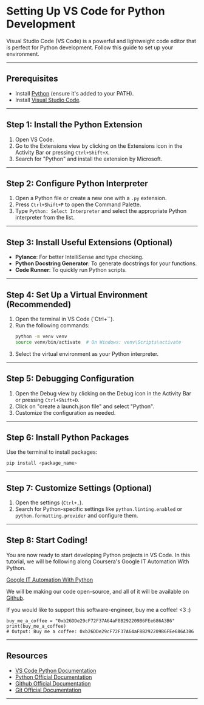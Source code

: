 # Setting Up VS Code for Python Development

Visual Studio Code (VS Code) is a powerful and lightweight code editor that is perfect for Python development. Follow this guide to set up your environment.

---

## Prerequisites

- Install [Python](https://www.python.org/downloads/) (ensure it's added to your PATH).
- Install [Visual Studio Code](https://code.visualstudio.com/).

---

## Step 1: Install the Python Extension

1. Open VS Code.
2. Go to the Extensions view by clicking on the Extensions icon in the Activity Bar or pressing `Ctrl+Shift+X`.
3. Search for "Python" and install the extension by Microsoft.

---

## Step 2: Configure Python Interpreter

1. Open a Python file or create a new one with a `.py` extension.
2. Press `Ctrl+Shift+P` to open the Command Palette.
3. Type `Python: Select Interpreter` and select the appropriate Python interpreter from the list.

---

## Step 3: Install Useful Extensions (Optional)

- **Pylance**: For better IntelliSense and type checking.
- **Python Docstring Generator**: To generate docstrings for your functions.
- **Code Runner**: To quickly run Python scripts.

---

## Step 4: Set Up a Virtual Environment (Recommended)

1. Open the terminal in VS Code (`Ctrl+``).
2. Run the following commands:
    ```bash
    python -m venv venv
    source venv/bin/activate  # On Windows: venv\Scripts\activate
    ```
3. Select the virtual environment as your Python interpreter.

---

## Step 5: Debugging Configuration

1. Open the Debug view by clicking on the Debug icon in the Activity Bar or pressing `Ctrl+Shift+D`.
2. Click on "create a launch.json file" and select "Python".
3. Customize the configuration as needed.

---

## Step 6: Install Python Packages

Use the terminal to install packages:
```bash
pip install <package_name>
```

---

## Step 7: Customize Settings (Optional)

1. Open the settings (`Ctrl+,`).
2. Search for Python-specific settings like `python.linting.enabled` or `python.formatting.provider` and configure them.

---

## Step 8: Start Coding!

You are now ready to start developing Python projects in VS Code. In this tutorial, we will be following along Coursera's Google IT Automation With Python. 

[Google IT Automation With Python](https://www.coursera.org/professional-certificates/google-it-automation) 

We will be making our code open-source, and all of it will be available on [Github](https://github.com).

If you would like to support this software-engineer, buy me a coffee! <3 :)

```
buy_me_a_coffee = "0xb26DDe29cF72F37A64aF8B292209B6FEe686A3B6"
print(buy_me_a_coffee)
# Output: Buy me a coffee: 0xb26DDe29cF72F37A64aF8B292209B6FEe686A3B6
```
---

## Resources

- [VS Code Python Documentation](https://code.visualstudio.com/docs/python/python-tutorial)
- [Python Official Documentation](https://docs.python.org/3/)
- [Github Official Documentation](https://docs.github.com)
- [Git Official Documentation](https://git-scm.com/doc)
---